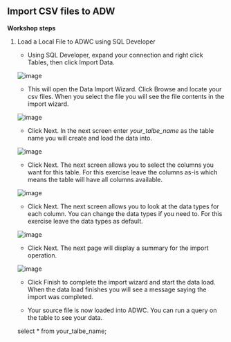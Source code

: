 ## Import CSV files to ADW

**Workshop steps**

1. Load a Local File to ADWC using SQL Developer
   - Using SQL Developer, expand your  connection and right click Tables, then click Import Data.

   ![image](https://github.com/Lhanber/Oracle-ADWC-workshop/blob/master/image/12.png)

   - This will open the Data Import Wizard. Click Browse and locate your csv files.
     When you select the file you will see the file contents in the import wizard.

   ![image](https://github.com/Lhanber/Oracle-ADWC-workshop/blob/master/image/13.png)

   - Click Next. In the next screen enter *your_talbe_name* as the table name you will create and load the
     data into.

   ![image](https://github.com/Lhanber/Oracle-ADWC-workshop/blob/master/image/13.png)

   - Click Next. The next screen allows you to select the columns you want for this table. For this exercise
     leave the columns as-is which means the table will have all columns available.

   ![image](https://github.com/Lhanber/Oracle-ADWC-workshop/blob/master/image/15.png)

   - Click Next. The next screen allows you to look at the data types for each column. You can change the
     data types if you need to. For this exercise leave the data types as default.

   ![image](https://github.com/Lhanber/Oracle-ADWC-workshop/blob/master/image/16.png)

   - Click Next. The next page will display a summary for the import operation.

   ![image](https://github.com/Lhanber/Oracle-ADWC-workshop/blob/master/image/17.png)

   - Click Finish to complete the import wizard and start the data load. When the data load finishes you will
     see a message saying the import was completed.

   - Your source file is now loaded into ADWC. You can run a query on the table to see your data.

    select * from your_talbe_name;

